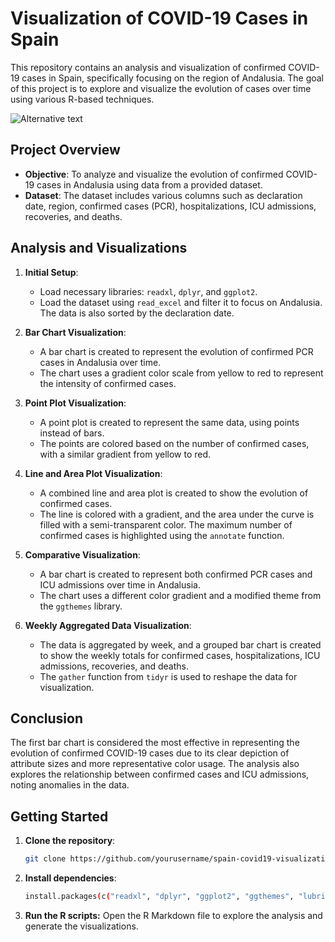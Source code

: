 # Visualization of COVID-19 Cases in Spain

This repository contains an analysis and visualization of confirmed COVID-19 cases in Spain, specifically focusing on the region of Andalusia. The goal of this project is to explore and visualize the evolution of cases over time using various R-based techniques.

![Alternative text](https://media.springernature.com/full/springer-static/image/art%3A10.1038%2Fs41598-023-33795-8/MediaObjects/41598_2023_33795_Fig1_HTML.png)

## Project Overview

- **Objective**: To analyze and visualize the evolution of confirmed COVID-19 cases in Andalusia using data from a provided dataset.
- **Dataset**: The dataset includes various columns such as declaration date, region, confirmed cases (PCR), hospitalizations, ICU admissions, recoveries, and deaths.

## Analysis and Visualizations

1. **Initial Setup**:
   - Load necessary libraries: `readxl`, `dplyr`, and `ggplot2`.
   - Load the dataset using `read_excel` and filter it to focus on Andalusia. The data is also sorted by the declaration date.

2. **Bar Chart Visualization**:
   - A bar chart is created to represent the evolution of confirmed PCR cases in Andalusia over time.
   - The chart uses a gradient color scale from yellow to red to represent the intensity of confirmed cases.

3. **Point Plot Visualization**:
   - A point plot is created to represent the same data, using points instead of bars.
   - The points are colored based on the number of confirmed cases, with a similar gradient from yellow to red.

4. **Line and Area Plot Visualization**:
   - A combined line and area plot is created to show the evolution of confirmed cases.
   - The line is colored with a gradient, and the area under the curve is filled with a semi-transparent color. The maximum number of confirmed cases is highlighted using the `annotate` function.

5. **Comparative Visualization**:
   - A bar chart is created to represent both confirmed PCR cases and ICU admissions over time in Andalusia.
   - The chart uses a different color gradient and a modified theme from the `ggthemes` library.

6. **Weekly Aggregated Data Visualization**:
   - The data is aggregated by week, and a grouped bar chart is created to show the weekly totals for confirmed cases, hospitalizations, ICU admissions, recoveries, and deaths.
   - The `gather` function from `tidyr` is used to reshape the data for visualization.

## Conclusion

The first bar chart is considered the most effective in representing the evolution of confirmed COVID-19 cases due to its clear depiction of attribute sizes and more representative color usage. The analysis also explores the relationship between confirmed cases and ICU admissions, noting anomalies in the data.

## Getting Started

1. **Clone the repository**:
   ```bash
   git clone https://github.com/yourusername/spain-covid19-visualization.git
   ```
2. **Install dependencies**:
   ```bash
   install.packages(c("readxl", "dplyr", "ggplot2", "ggthemes", "lubridate", "tidyr"))
   ```
3. **Run the R scripts:** Open the R Markdown file to explore the analysis and generate the visualizations.
